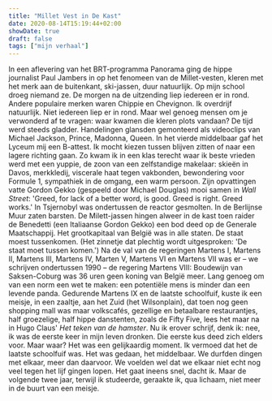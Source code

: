 ```yaml
---
title: "Millet Vest in De Kast"
date: 2020-08-14T15:19:44+02:00
showDate: true
draft: false
tags: ["mijn verhaal"]
---
```


In een aflevering van het BRT-programma Panorama ging de hippe journalist Paul Jambers in op het fenomeen van de Millet-vesten, kleren met het merk aan de buitenkant, ski-jassen, duur natuurlijk. Op mijn school droeg niemand ze. De morgen na de uitzending liep iedereen er in rond. Andere populaire merken waren Chippie en Chevignon. Ik overdrijf natuurlijk. Niet iedereen liep er in rond. Maar wel genoeg mensen om je verwonderd af te vragen: waar kwamen die kleren plots vandaan? De tijd werd steeds gladder. Handelingen glansden gemonteerd als videoclips van Michael Jackson, Prince, Madonna, Queen. In het vierde middelbaar gaf het Lyceum mij een B-attest. Ik mocht kiezen tussen blijven zitten of naar een lagere richting gaan. Zo kwam ik in een klas terecht waar ik beste vrieden werd met een yuppie, de zoon van een zelfstandige makelaar: skieën in Davos, merkkledij, viscerale haat tegen vakbonden, bewondering voor Formule 1, sympathiek in de omgang, een warm persoon. Zijn opvattingen vatte Gordon Gekko (gespeeld door Michael Douglas) mooi samen in *Wall Street*: 'Greed, for lack of a better word, is good. Greed is right. Greed works.' In Tsjernobyl was ondertussen de reactor gesmolten. In de Berlijnse Muur zaten barsten. De Milett-jassen hingen alweer in de kast toen raider de Benedetti (een Italiaanse Gordon Gekko) een bod deed op de Generale Maatschappij. Het grootkapitaal van België was in alle staten. De staat moest tussenkomen. (Het zinnetje dat plechtig wordt uitgesproken: 'De staat moet tussen komen.') Na de val van de regeringen Martens I, Martens II, Martens III, Martens IV, Marten V, Martens VI en Martens VII was er – we schrijven ondertussen 1990 – de regering Martens VIII: Boudewijn van Saksen-Coburg was 36 uren geen koning van België meer. Lang genoeg om van een norm een wet te maken: een potentiële mens is minder dan een levende panda. Gedurende Martens IX en de laatste schoolfuif, kuste ik een meisje, in een zaaltje, aan het Zuid (het Wilsonplain), dat toen nog geen shopping mall was maar volkscafés, gezellige en betaalbare restaurantjes, half groezelige, half hippe danstenten, zoals de Fifty Five, lees het maar na in Hugo Claus' *Het teken van de hamster*. Nu ik erover schrijf, denk ik: nee, ik was de eerste keer in mijn leven dronken. Die eerste kus deed zich elders voor. Maar waar? Het was een gelijkaardig moment. Ik vermoed dat het de laatste schoolfuif was. Het was gedaan, het middelbaar. We durfden dingen met elkaar, meer dan daarvoor. We voelden wel dat we elkaar niet echt nog veel tegen het lijf gingen lopen. Het gaat ineens snel, dacht ik. Maar de volgende twee jaar, terwijl ik studeerde, geraakte ik, qua lichaam, niet meer in de buurt van een meisje.  